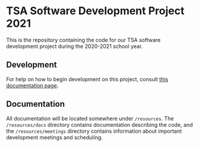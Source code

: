 # TSA Software Development Project 2021
This is the repository containing the code for our TSA software development project during the 2020-2021 school year.

## Development
For help on how to begin development on this project, consult [this documentation page](</resources/docs/Starting the Project.md>).

## Documentation
All documentation will be located somewhere under `/resources`. The `/resources/docs` directory contains documentation describing the code, and the `/resources/meetings` directory contains information about important development meetings and scheduling.

